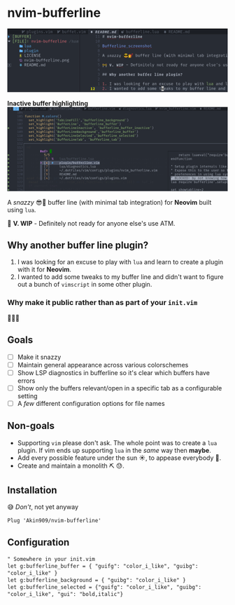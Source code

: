 # nvim-bufferline

![Bufferline screenshot](./nvim-bufferline.png "Nvim Bufferline")

**Inactive buffer highlighting**
![Inactive buffer highlighting](./inactive_highlight.png "Inactive buffer highlighting")

A _snazzy_ 😎💅 buffer line (with minimal tab integration) for **Neovim** built using `lua`.

🚧 **V. WIP** - Definitely not ready for anyone else's use ATM.

## Why another buffer line plugin?

1. I was looking for an excuse to play with `lua` and learn to create a plugin with it for **Neovim**.
2. I wanted to add some tweaks to my buffer line and didn't want to figure out a bunch of `vimscript` in some other plugin.

### Why make it public rather than as part of your `init.vim`

🤷🤷🤷

## Goals

- [ ] Make it snazzy
- [ ] Maintain general appearance across various colorschemes
- [ ] Show LSP diagnostics in bufferline so it's clear which buffers have errors
- [ ] Show only the buffers relevant/open in a specific tab as a configurable setting
- [ ] A _few_ different configuration options for file names

## Non-goals

- Supporting `vim` please don't ask. The whole point was to create a `lua` plugin. If vim ends up supporting `lua` in the _same_ way then **maybe**.
- Add every possible feature under the sun ☀, to appease everybody 🤷.
- Create and maintain a monolith ⛏ 😓.

## Installation

😅 _Don't_, not yet anyway

```vim
Plug 'Akin909/nvim-bufferline'
```

## Configuration

```vim
" Somewhere in your init.vim
let g:bufferline_buffer = { "guifg": "color_i_like", "guibg": "color_i_like" }
let g:bufferline_background = { "guibg": "color_i_like" }
let g:bufferline_selected = {"guifg": "color_i_like", "guibg": "color_i_like", "gui": "bold,italic"}
```
